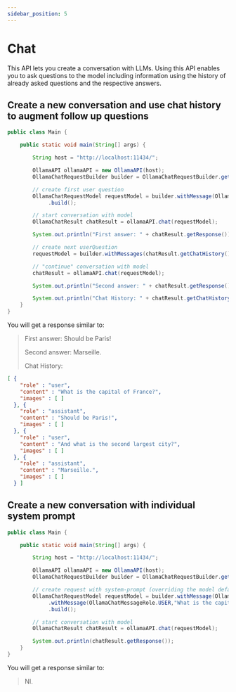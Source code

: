 ```yaml
---
sidebar_position: 5
---
```


# Chat

This API lets you create a conversation with LLMs. Using this API enables you to ask questions to the model including 
information using the history of already asked questions and the respective answers.

## Create a new conversation and use chat history to augment follow up questions

```java
public class Main {

    public static void main(String[] args) {

        String host = "http://localhost:11434/";

        OllamaAPI ollamaAPI = new OllamaAPI(host);
        OllamaChatRequestBuilder builder = OllamaChatRequestBuilder.getInstance(OllamaModelType.LLAMA2);

        // create first user question
        OllamaChatRequestModel requestModel = builder.withMessage(OllamaChatMessageRole.USER,"What is the capital of France?")
             .build();

        // start conversation with model
        OllamaChatResult chatResult = ollamaAPI.chat(requestModel);

        System.out.println("First answer: " + chatResult.getResponse());

        // create next userQuestion
        requestModel = builder.withMessages(chatResult.getChatHistory()).withMessage(OllamaChatMessageRole.USER,"And what is the second largest city?").build();

        // "continue" conversation with model
        chatResult = ollamaAPI.chat(requestModel);

        System.out.println("Second answer: " + chatResult.getResponse());

        System.out.println("Chat History: " + chatResult.getChatHistory());
    }
}

```
You will get a response similar to:

> First answer: Should be Paris!
> 
> Second answer: Marseille.
> 
> Chat History:

```json
[ {
    "role" : "user",
    "content" : "What is the capital of France?",
    "images" : [ ]
  }, {
    "role" : "assistant",
    "content" : "Should be Paris!",
    "images" : [ ]
  }, {
    "role" : "user",
    "content" : "And what is the second largest city?",
    "images" : [ ]
  }, {
    "role" : "assistant",
    "content" : "Marseille.",
    "images" : [ ]
  } ]
```

## Create a new conversation with individual system prompt
```java
public class Main {

    public static void main(String[] args) {

        String host = "http://localhost:11434/";

        OllamaAPI ollamaAPI = new OllamaAPI(host);
        OllamaChatRequestBuilder builder = OllamaChatRequestBuilder.getInstance(OllamaModelType.LLAMA2);

        // create request with system-prompt (overriding the model defaults) and user question
        OllamaChatRequestModel requestModel = builder.withMessage(OllamaChatMessageRole.SYSTEM, "You are a silent bot that only says 'NI'. Do not say anything else under any circumstances!")
             .withMessage(OllamaChatMessageRole.USER,"What is the capital of France? And what's France's connection with Mona Lisa?")
             .build();

        // start conversation with model
        OllamaChatResult chatResult = ollamaAPI.chat(requestModel);

        System.out.println(chatResult.getResponse());
    }
}

```
You will get a response similar to:

> NI.